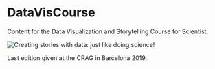# DataVisCourse
Content for the Data Visualization and Storytelling Course for Scientist.

![Creating stories with data: just like doing science!](DataStoriesAndScience.png.png)

Last edition given at the CRAG in Barcelona 2019.
